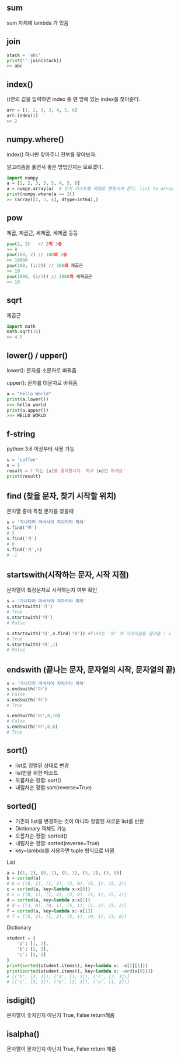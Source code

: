 ## sum

sum 자체에 lambda 가 있음

## join

```python
stack = 'abc'
print(''.join(stack))
>> abc
```

## index()

()안의 값을 입력하면 index 중 맨 앞에 있는 index를 찾아준다.

```python
arr = [1, 2, 3, 3, 4, 5, 6]
arr.index(3)
>> 2
```

## numpy.where()

index() 하나만 찾아주니 전부를 찾아보자.

알고리즘을 풀면서 좋은 방법인지는 모르겠다.

```python
import numpy
a = [1, 2, 3, 3, 3, 4, 5, 6]
a = numpy.array(a)	# 먼저 리스트를 배열로 변환시켜 준다. list to array
print(numpy.where(a == 3))
>> (array([2, 3, 4], dtype=int64),)
```

## pow

제곱, 제곱근, 세제곱, 세제곱 등등

```python
pow(2, 3)	// 2의 3승
>> 8
pow(100, 2)	// 100의 2승
>> 10000
pow(100, (1/2)) // 100의 제곱근
>> 10
pow(1000, (1/3)) // 1000의 세제곱근
>> 10
```

## sqrt

제곱근

```python
import math
math.sqrt(16)
>> 4.0
```

## lower() / upper()

lower(): 문자를 소문자로 바꿔줌

upper(): 문자를 대문자로 바꿔줌

```python
a = "Hello World"
print(a.lower())
>>> hello world
print(a.upper())
>>> HELLO WORLD
```

## f-string

python 3.6 이상부터 사용 가능

```python
s = 'coffee'
n = 5
result = f'저는 {s}를 좋아합니다. 하루 {n}잔 마셔요'
print(result)
```

## find (찾을 문자, 찾기 시작할 위치)

문자열 중에 특정 문자를 찾을때

```python
s = '가나다라 마바사아 자차카타 파하'
s.find('마')
# 5
s.find('가')
# 0
s.find('가',5)
# -1
```

## startswith(시작하는 문자, 시작 지점)

문자열이 특정문자로 시작하는지 여부 확인

```python
s = '가나다라 마바사아 자차카타 파하'
s.startswith('가')
# True
s.startswith('마')
# False

s.startswith('마',s.find('마')) #find는 '마' 의 시작지점을 알려줌 : 5
# True
s.startswith('마',1)
# False
```

## endswith (끝나는 문자, 문자열의 시작, 문자열의 끝)

```python
s = '가나다라 마바사아 자차카타 파하'
s.endswith('마')
# False
s.endswith('하')
# True

s.endswith('마',0,10)
# False
s.endswith('마',0,6)
# True
```

## sort()

- list로 정렬된 상태로 변경
- list만을 위한 메소드
- 오름차순 정렬: sort()
- 내림차순 정렬:sort(reverse=True)

## sorted()

- 기존의  list를 변경하는 것이 아니라 정렬된 새로운 list를 반환
- Dictionary 객체도 가능
- 오름차순 정렬: sorted()
- 내림차순 정렬: sorted(reverse=True)
- key=lambda를 사용하면  tuple 형식으로 바뀜

List

```python
a = [(1, 2), (0, 1), (5, 1), (5, 2), (3, 0)]
b = sorted(a)
# b = [(0, 1), (1, 2), (3, 0), (5, 1), (5, 2)]
c = sorted(a, key=lambda x:x[0])
# c = [(0, 1), (1, 2), (3, 0), (5, 1), (5, 2)]
d = sorted(a, key=lambda x:x[1])
# d = [(3, 0), (0, 1), (5, 1), (1, 2), (5, 2)]
f = sorted(a, key=lambda x:-x[1])
# f = [(5, 2), (1, 2), (5, 1), (0, 1), (3, 0)]
```

Dictionary

```python
student = {
    'a': [1, 2],
    'b': [2, 3],
    'c': [3, 1]
}
print(sorted(student.items(), key=lambda x: -x[1][1]))
print(sorted(student.items(), key=lambda x: -ord(x[0])))
# [('b', [2, 3]), ('a', [1, 2]), ('c', [3, 1])]
# [('c', [3, 1]), ('b', [2, 3]), ('a', [1, 2])]
```

## isdigit()

문자열이 숫자인지 아닌지 True, False return해줌

## isalpha()

문자열이 문자인지 아닌지 True, False return 해줌